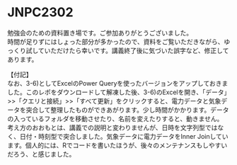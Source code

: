 # JNPC2302

勉強会のための資料置き場です。ご参加ありがとうございました。  
時間が足りずにはしょった部分が多かったので、資料をご覧いただきながら、ゆっくり試していただけたら幸いです。講義終了後に気づいた誤字など、修正してあります。  

【付記】  
なお、3-6)としてExcelのPower Queryを使ったバージョンをアップしておきました。このレポをダウンロードして解凍した後、3-6)のExcelを開き、「データ」>>「クエリと接続」>>「すべて更新」をクリックすると、電力データと気象データを突合して整理したものができあがります。少し時間がかかります。データの入っているフォルダを移動させたり、名前を変えたりすると、動きません。  
考え方のおおもとは、講義での説明と変わりませんが、日時を文字列型ではなく、日付・時刻型で突合しました。気象データに電力データをInner Joinしています。個人的には、Rでコードを書いたほうが、後々のメンテナンスもしやすいだろう、と感じました。  
